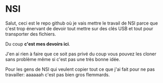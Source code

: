 # NSI
Salut, ceci est le repo github où je vais mettre le travail de NSI parce que c'est trop énervant de devoir tout mettre sur des clés USB et tout pour transporter des fichiers.


Du coup **c'est mes devoirs ici**.

J'en ai rien à faire que ce soit pas privé du coup vous pouvez les cloner sans problème même si c'est pas une très bonne idée.

Pour les gens de NSI qui veulent copier tout ce que j'ai fait pour ne pas travailler: aaaaaah c'est pas bien gros flemmards.